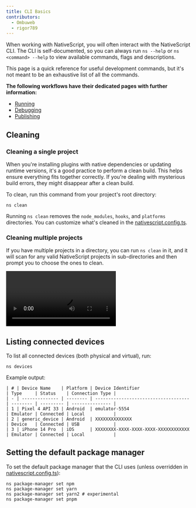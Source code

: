 ```yaml
---
title: CLI Basics
contributors:
  - Ombuweb
  - rigor789
---
```


When working with NativeScript, you will often interact with the NativeScript CLI. The CLI is self-documented, so you can always run `ns --help` or `ns <command> --help` to view available commands, flags and descriptions.

This page is a quick reference for useful development commands, but it's not meant to be an exhaustive list of all the commands.

**The following workflows have their dedicated pages with further information:**

- [Running](/guide/running)
- [Debugging](/guide/debugging)
- [Publishing](/guide/publishing/)

## Cleaning

### Cleaning a single project

When you're installing plugins with native dependencies or updating runtime versions, it's a good practice to perform a clean build.
This helps ensure everything fits together correctly. If you're dealing with mysterious build errors, they might disappear after a clean build.

To clean, run this command from your project's root directory:

```cli
ns clean
```

Running `ns clean` removes the `node_modules`, `hooks`, and `platforms` directories. You can customize what's cleaned in the [nativescript.config.ts](/project-structure/nativescript-config#cli-pathstoclean).

### Cleaning multiple projects

If you have multiple projects in a directory, you can run `ns clean` in it, and it will scan for any valid NativeScript projects in sub-directories and then prompt you to choose the ones to clean.

<DeviceFrame type="ios">
<video controls src="https://user-images.githubusercontent.com/879060/230395606-dbb4a56f-74e8-403b-a687-62e27a61f8d4.mov"></video>
</DeviceFrame>

## Listing connected devices

To list all connected devices (both physical and virtual), run:

```cli
ns devices
```

Example output:

```
| # | Device Name    | Platform | Device Identifier                    | Type     | Status    | Connection Type |
| - | -------------- | -------- | ------------------------------------ | -------- | --------- | --------------- |
| 1 | Pixel 4 API 33 | Android  | emulator-5554                        | Emulator | Connected | Local           |
| 2 | generic_device | Android  | XXXXXXXXXXXXXX                       | Device   | Connected | USB             |
| 3 | iPhone 14 Pro  | iOS      | XXXXXXXX-XXXX-XXXX-XXXX-XXXXXXXXXXXX | Emulator | Connected | Local           |
```

## Setting the default package manager

To set the default package manager that the CLI uses (unless overridden in [nativescript.config.ts](/project-structure/nativescript-config#cli-packagemanager)):

```cli
ns package-manager set npm
ns package-manager set yarn
ns package-manager set yarn2 # experimental
ns package-manager set pnpm
```

